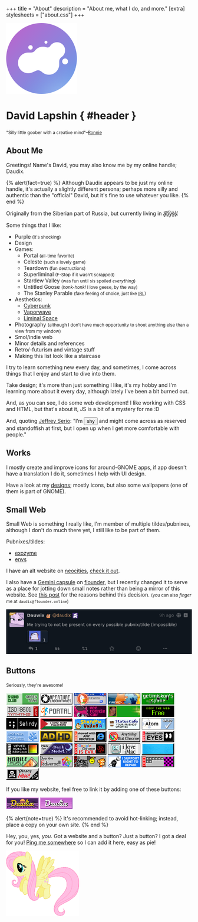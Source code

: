 +++
title = "About"
description = "About me, what I do, and more."
[extra]
stylesheets = ["about.css"]
+++

<div id="about-splash">
<div id="avatar-container">
	<img id="avatar" src="logo.svg" alt="logo" />
  <div id="it-sucks" role="img" aria-label="this logo sucks"></div>
</div>

# David Lapshin { #header }

<small>"Silly little goober with a creative mind"–[Ronnie](https://veeronniecaw.space)</small>
</div>

## About Me

Greetings! Name's David, you may also know me by my online handle; Daudix.

{% alert(fact=true) %}
Although Daudix appears to be just my online handle, it's actually a slightly different persona; perhaps more silly and authentic than the "official" David, but it's fine to use whatever you like.
{% end %}

Originally from the Siberian part of Russia, but currently living in <abbr id="abyss" title="If you know, you know">a̸͙͠b̴̛ͅȳ̴̜s̴̫̄s̸̞̒</abbr>.

Some things that I like:
- Purple <small>(it's shocking)</small>
- Design
- Games:
  - Portal <small>(all-time favorite)</small>
  - Celeste <small>(such a lovely game)</small>
  - Teardown <small>(fun destructions)</small>
  - Superliminal <small>(F-Stop if it wasn't scrapped)</small>
  - Stardew Valley <small>(was fun until sis spoiled *everything*)</small>
  - Untitled Goose <small>(*honk-honk!* I love geese, by the way)</small>
  - The Stanley Parable <small>(fake feeling of choice, just like <abbr title="in real life">IRL</abbr>)</small>
- Aesthetics:
  - [Cyberpunk](https://aesthetics.fandom.com/wiki/Cyberpunk)
  - [Vaporwave](https://aesthetics.fandom.com/wiki/Vaporwave)
  - [Liminal Space](https://aesthetics.fandom.com/wiki/Liminal_Space)
- Photography <small>(although I don't have much opportunity to shoot anything else than a view from my window)</small>
- Smol/indie web
- Minor details and references
- Retro/-futurism and vintage stuff
- Making this list look like a staircase

I try to learn something new every day, and sometimes, I come across things that I enjoy and start to dive into them.

Take design; it's more than just something I like, it's my hobby and I'm learning more about it every day, although lately I've been a bit burned out.

And, as you can see, I do some web development! I like working with CSS and HTML, but that's about it, JS is a bit of a mystery for me :D

And, quoting [Jeffrey Serio](https://hyperreal.coffee/about/): "I’m <button id="shy" onclick="fluttershyAnim()">shy</button> and might come across as reserved and standoffish at first, but I open up when I get more comfortable with people."

## Works

I mostly create and improve icons for around-GNOME apps, if app doesn't have a translation I do it, sometimes I help with UI design.

Have a look at my [designs](@/design/index.md); mostly icons, but also some wallpapers (one of them is part of GNOME).

## Small Web

Small Web is something I really like, I'm member of multiple tildes/pubnixes, although I don't do much there yet, I still like to be part of them.

Pubnixes/tildes:

- [exozyme](https://exozy.me)
- [envs](https://envs.net)

I have an alt website on [neocities](https://neocities.org), [check it out](https://daudix.neocities.org).

I also have a [Gemini capsule](gemini://gmi.daudix.one) on [flounder](https://flounder.online), but I recently changed it to serve as a place for jotting down small notes rather than being a mirror of this website. See [this post](@/blog/2024-07-13-repurposing-gemini-capsule/index.md) for the reasons behind this decision. <small>(you can also *finger* me at `daudix@flounder.online`)</small>

[![Tilde invasion](tilde-invasion.png)](https://pleroma.envs.net/notice/AeJ5ACKLIOl1bCj2lU)

## Buttons

<small>Seriously, they're awesome!</small>

<div class="buttons-container">

[![a proud member of the green team of 512KB club](88x31/green-team.gif)](https://512kb.club)
[![aperturelabs](88x31/aperturelabs.png)](https://www.aperturescience.com)
[![ddg](88x31/ddg.gif)](https://duckduckgo.com)
[![firefox3](88x31/firefox3.gif)](https://getfirefox.com)
[![getimiskon](88x31/getimiskon.png)](https://getimiskon.xyz)
[![iso](88x31/iso.png)](https://www.w3.org/QA/Tips/iso-date)
[![portal](88x31/portal.png)](https://www.thinkwithportals.com)
[![ronbutton](88x31/ronbutton.png)](https://veeronniecaw.space)
[![savewalterwhite](88x31/savewalterwhite.gif)](http://www.savewalterwhite.com)
[![saynotoweb3](88x31/saynotoweb3.gif)](https://yesterweb.org/no-to-web3/)
[![seirdy](88x31/seirdy.gif)](https://seirdy.one)
[![standwith](88x31/standwith.png)](https://decolonizepalestine.com)
[![stardew-valley](88x31/stardew-valley.gif)](https://www.stardewvalley.net)
[![statuscafe](88x31/statuscafe.png)](https://status.cafe)
[![valid-atom](88x31/valid-atom.png)](https://validator.w3.org/feed/)
[![vscodium](88x31/vscodium.gif)](https://vscodium.com)
![adhd](88x31/adhd.gif)
![any2](88x31/any2.gif)
![anythingbut](88x31/anythingbut.gif)
![besteyes2](88x31/besteyes2.gif)
![bestviewed16bit](88x31/bestviewed16bit.gif)
![dark-mode](88x31/dark-mode.png)
![fuckchrome](88x31/fuckchrome.gif)
![imac](88x31/imac.gif)
![linux_powered](88x31/linux_powered.gif)
![mobilefriendly](88x31/mobilefriendly.png)
![neo-fedi](88x31/neo-fedi.gif)
![nofuckingthanks](88x31/nofuckingthanks.gif)
![righttorepair](88x31/righttorepair.png)
![sourcemissing](88x31/sourcemissing.png)
![yarrr](88x31/yarrr.gif)

</div>

If you like my website, feel free to link it by adding one of these buttons:

<div class="buttons-container">

![daudix](88x31/daudix.gif)
![daudix-alt](88x31/daudix-alt.gif)

</div>

{% alert(note=true) %}
It's recommended to avoid hot-linking; instead, place a copy on your own site.
{% end %}

Hey, you, yes, *you*. Got a website and a button? Just a button? I got a deal for you! [Ping me somewhere](@/find/index.md#contacts) so I can add it here, easy as pie!

<img id="fluttershy" class="transparent no-hover drop-shadow" alt="fluttershy" src="fluttershy.gif" />

<script type="text/javascript">
  const fluttershy = document.getElementById("fluttershy");

  function fluttershyAnim() {
    fluttershy.classList.add("flying");
    fluttershy.addEventListener("animationend", function () {
      fluttershy.classList.remove("flying");
    });
  }
</script>
